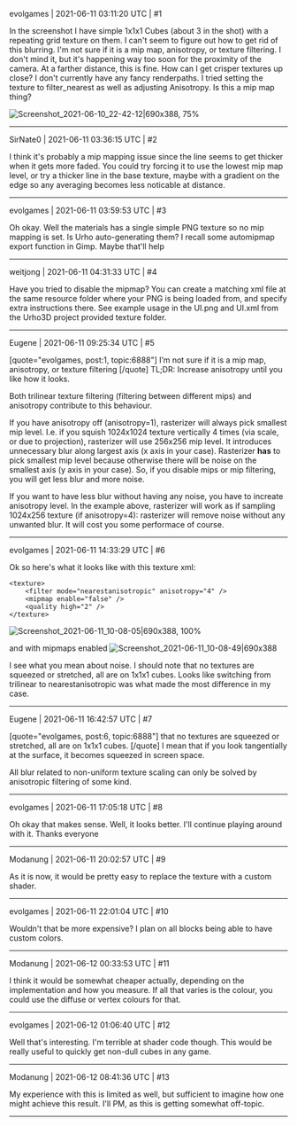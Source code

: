 evolgames | 2021-06-11 03:11:20 UTC | #1

In the screenshot I have simple 1x1x1 Cubes (about 3 in the shot) with a repeating grid texture on them. I can't seem to figure out how to get rid of this blurring. I'm not sure if it is a mip map, anisotropy, or texture filtering. I don't mind it, but it's happening way too soon for the proximity of the camera. At a farther distance, this is fine. How can I get crisper textures up close? I don't currently have any fancy renderpaths. I tried setting the texture to filter_nearest as well as adjusting Anisotropy. Is this a mip map thing? 

![Screenshot_2021-06-10_22-42-12|690x388, 75%](upload://fmC1TK0Ku4Lbp1Pq5HKfN70hzGz.png)

-------------------------

SirNate0 | 2021-06-11 03:36:15 UTC | #2

I think it's probably a mip mapping issue since the line seems to get thicker when it gets more faded. You could try forcing it to use the lowest mip map level, or try a thicker line in the base texture, maybe with a gradient on the edge so any averaging becomes less noticable at distance.

-------------------------

evolgames | 2021-06-11 03:59:53 UTC | #3

Oh okay. Well the materials has a 
single simple PNG texture so no mip mapping is set. Is Urho auto-generating them? I recall some automipmap export function in Gimp. Maybe that'll help

-------------------------

weitjong | 2021-06-11 04:31:33 UTC | #4

Have you tried to disable the mipmap? You can create a matching xml file at the same resource folder where your PNG is being loaded from, and specify extra instructions there. See example usage in the UI.png and UI.xml from the Urho3D project provided texture folder.

-------------------------

Eugene | 2021-06-11 09:25:34 UTC | #5

[quote="evolgames, post:1, topic:6888"]
I’m not sure if it is a mip map, anisotropy, or texture filtering
[/quote]
TL;DR: Increase anisotropy until you like how it looks.

Both trilinear texture filtering (filtering between different mips) and anisotropy contribute to this behaviour.

If you have anisotropy off (anisotropy=1), rasterizer will always pick smallest mip level. I.e. if you squish 1024x1024 texture vertically 4 times (via scale, or due to projection), rasterizer will use 256x256 mip level. It introduces unnecessary blur along largest axis (x axis in your case). Rasterizer **has** to pick smallest mip level because otherwise there will be noise on the smallest axis (y axis in your case).
So, if you disable mips or mip filtering, you will get less blur and more noise.

If you want to have less blur without having any noise, you have to increate anisotropy level. In the example above, rasterizer will work as if sampling 1024x256 texture (if anisotropy=4): rasterizer will remove noise without any unwanted blur. It will cost you some performace of course.

-------------------------

evolgames | 2021-06-11 14:33:29 UTC | #6

Ok so here's what it looks like with this texture xml:
```
<texture>
    <filter mode="nearestanisotropic" anisotropy="4" />
    <mipmap enable="false" />
    <quality high="2" />
</texture>
```
![Screenshot_2021-06-11_10-08-05|690x388, 100%](upload://1we1cyvkra7wUQliBLZyzGJaQkU.png)

and with mipmaps enabled
![Screenshot_2021-06-11_10-08-49|690x388](upload://uqeQNMLI0HwyEhHFXZe0rjZxjrH.png)

I see what you mean about noise. I should note that no textures are squeezed or stretched, all are on 1x1x1 cubes. Looks like switching from trilinear to nearestanisotropic was what made the most difference in my case.

-------------------------

Eugene | 2021-06-11 16:42:57 UTC | #7

[quote="evolgames, post:6, topic:6888"]
that no textures are squeezed or stretched, all are on 1x1x1 cubes.
[/quote]
I mean that if you look tangentially at the surface, it becomes squeezed in screen space.

All blur related to non-uniform texture scaling can only be solved by anisotropic filtering of some kind.

-------------------------

evolgames | 2021-06-11 17:05:18 UTC | #8

Oh okay that makes sense. Well, it looks better. I'll continue playing around with it. Thanks everyone

-------------------------

Modanung | 2021-06-11 20:02:57 UTC | #9

As it is now, it would be pretty easy to replace the texture with a custom shader.

-------------------------

evolgames | 2021-06-11 22:01:04 UTC | #10

Wouldn't that be more expensive? I plan on all blocks being able to have custom colors.

-------------------------

Modanung | 2021-06-12 00:33:53 UTC | #11

I think it would be somewhat cheaper actually, depending on the implementation and how you measure.
If all that varies is the colour, you could use the diffuse or vertex colours for that.

-------------------------

evolgames | 2021-06-12 01:06:40 UTC | #12

Well that's interesting. I'm terrible at shader code though. This would be really useful to quickly get non-dull cubes in any game.

-------------------------

Modanung | 2021-06-12 08:41:36 UTC | #13

My experience with this is limited as well, but sufficient to imagine how one might achieve this result.
I'll PM, as this is getting somewhat off-topic.

-------------------------


